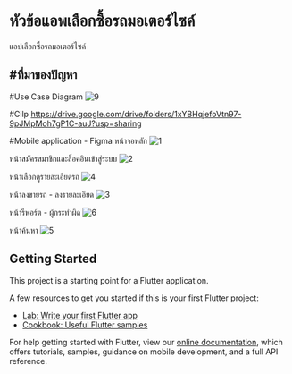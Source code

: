 # หัวข้อแอพเลือกซื้อรถมอเตอร์ไซค์
แอปเลือกซื้อรถมอเตอร์ไซค์ 

#ที่มาของปัญหา
-

#Use Case Diagram
![9](https://user-images.githubusercontent.com/86649872/159749144-72cc630e-a9fc-437b-a0be-c60435915518.png)


#Cilp
https://drive.google.com/drive/folders/1xYBHqjefoVtn97-9pJMpMoh7gP1C-auJ?usp=sharing

#Mobile application - Figma
หน้าจอหลัก
![1](https://user-images.githubusercontent.com/86649872/159748099-18be7c20-9b28-46b5-a21c-da4a95d77c04.png)

หน้าสมัครสมาชิกและล็อคอินเข้าสู่ระบบ
![2](https://user-images.githubusercontent.com/86649872/159748357-c65cc79d-4198-4c1e-8c28-d5103ef1ee0a.png)

หน้าเลือกดูรายละเอียดรถ
![4](https://user-images.githubusercontent.com/86649872/159748478-1e9dd7f2-cbda-49c9-8b3f-12df6a577023.png)

หน้าลงขายรถ - ลงรายละเอียด
![3](https://user-images.githubusercontent.com/86649872/159748602-e73c140a-38e4-4f8a-b15e-62b2e44e97a5.png)

หน้ารีพอร์ต - ผู้กระทำผิด
![6](https://user-images.githubusercontent.com/86649872/159748688-36accff0-5dd2-47bf-a000-ab10d46e34f8.png)

หน้าค้นหา
![5](https://user-images.githubusercontent.com/86649872/159748790-88716e74-e951-4577-9629-6a5c3c8f8d66.png)


## Getting Started

This project is a starting point for a Flutter application.

A few resources to get you started if this is your first Flutter project:

- [Lab: Write your first Flutter app](https://flutter.dev/docs/get-started/codelab)
- [Cookbook: Useful Flutter samples](https://flutter.dev/docs/cookbook)

For help getting started with Flutter, view our
[online documentation](https://flutter.dev/docs), which offers tutorials,
samples, guidance on mobile development, and a full API reference.
